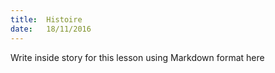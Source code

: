 ```yaml
---
title:  Histoire
date:   18/11/2016
---
```


Write inside story for this lesson using Markdown format here